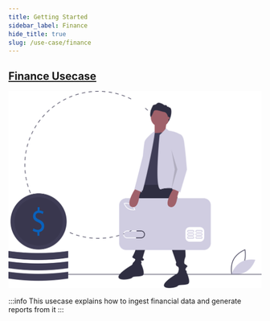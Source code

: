 ```yaml
---
title: Getting Started
sidebar_label: Finance
hide_title: true
slug: /use-case/finance
---
```


## [Finance Usecase](./)

![finance](./media/undraw_pay_online.svg)

:::info
This usecase explains how to ingest financial data and generate reports from it
:::